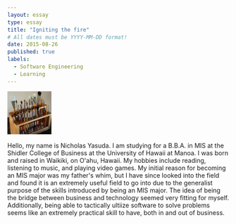 ```yaml
---
layout: essay
type: essay
title: "Igniting the fire"
# All dates must be YYYY-MM-DD format!
date: 2015-08-26
published: true
labels:
  - Software Engineering
  - Learning
---
```


<img width="100px" class="rounded float-start pe-4" src="../img/igniting/paintbrushes.jpg">

Hello, my name is Nicholas Yasuda. I am studying for a B.B.A. in MIS at the Shidler College of Business at the University of Hawaii at Manoa. I was born and raised in Waikiki, on O'ahu, Hawaii. My hobbies include reading, listening to music, and playing video games. 
My initial reason for becoming an MIS major was my father's whim, but I have since looked into the field and found it is an extremely useful field to go into due to the generalist purpose of the skills introduced by being an MIS major. The idea of being the bridge between business and technology seemed very fitting for myself. Additionally, being able to tactically ultiize software to solve problems seems like an extremely practical skill to have, both in and out of business.  

